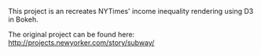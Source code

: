 This project is an recreates NYTimes' income inequality rendering using D3 in Bokeh.  

The original project can be found here: http://projects.newyorker.com/story/subway/
